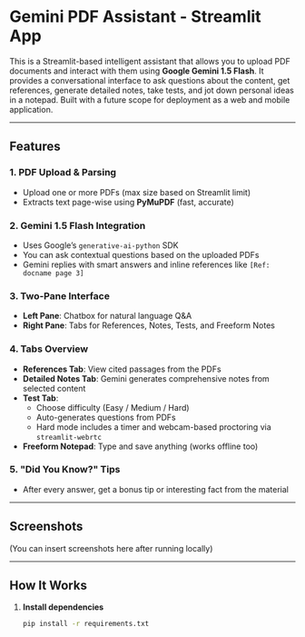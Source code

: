 # Gemini PDF Assistant - Streamlit App

This is a Streamlit-based intelligent assistant that allows you to upload PDF documents and interact with them using **Google Gemini 1.5 Flash**. It provides a conversational interface to ask questions about the content, get references, generate detailed notes, take tests, and jot down personal ideas in a notepad. Built with a future scope for deployment as a web and mobile application.

---

## Features

### 1. **PDF Upload & Parsing**

- Upload one or more PDFs (max size based on Streamlit limit)
- Extracts text page-wise using **PyMuPDF** (fast, accurate)

### 2. **Gemini 1.5 Flash Integration**

- Uses Google’s `generative-ai-python` SDK
- You can ask contextual questions based on the uploaded PDFs
- Gemini replies with smart answers and inline references like `[Ref: docname page 3]`

### 3. **Two-Pane Interface**

- **Left Pane**: Chatbox for natural language Q&A
- **Right Pane**: Tabs for References, Notes, Tests, and Freeform Notes

### 4. **Tabs Overview**

- **References Tab**: View cited passages from the PDFs
- **Detailed Notes Tab**: Gemini generates comprehensive notes from selected content
- **Test Tab**:
  - Choose difficulty (Easy / Medium / Hard)
  - Auto-generates questions from PDFs
  - Hard mode includes a timer and webcam-based proctoring via `streamlit-webrtc`
- **Freeform Notepad**: Type and save anything (works offline too)

### 5. **"Did You Know?" Tips**

- After every answer, get a bonus tip or interesting fact from the material

---

## Screenshots

(You can insert screenshots here after running locally)

---

## How It Works

1. **Install dependencies**
   ```bash
   pip install -r requirements.txt
   ```
